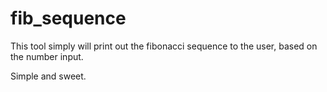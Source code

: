 # fib_sequence

This tool simply will print out the fibonacci sequence to the user, based on the number input.

Simple and sweet.

